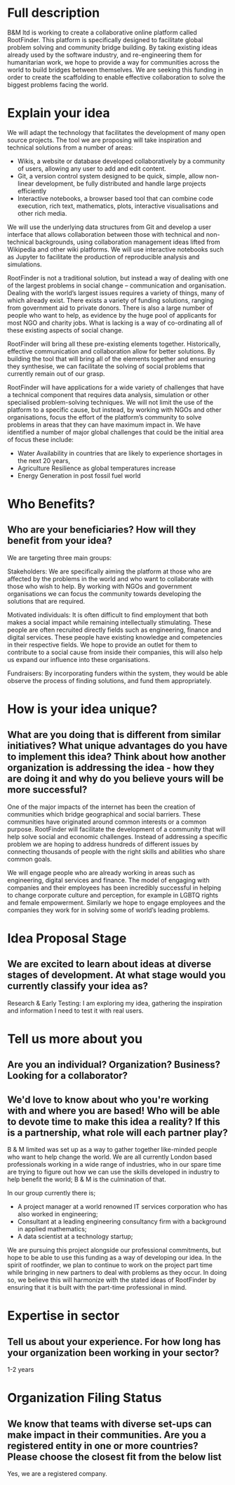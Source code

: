 # Full description

B&M ltd is working to create a collaborative online platform called RootFinder. This platform is specifically designed to facilitate global problem solving and community bridge building. By taking existing ideas already used by the software industry, and re-engineering them for humanitarian work, we hope to provide a way for communities across the world to build bridges between themselves. We are seeking this funding in order to create the scaffolding to enable effective collaboration to solve the biggest problems facing the world. 

# Explain your idea

We will adapt the technology that facilitates the development of many open source projects. The tool we are proposing will take inspiration and technical solutions from a number of areas:

 - Wikis, a website or database developed collaboratively by a community of users, allowing any user to add and edit content.
 - Git, a version control system designed to be quick, simple, allow non-linear development, be fully distributed and handle large projects efficiently
 - Interactive notebooks, a browser based tool that can combine code execution, rich text, mathematics, plots, interactive visualisations and other rich media.
 
We will use the underlying data structures from Git and develop a user interface that allows collaboration between those with technical and non-technical backgrounds, using collaboration management ideas lifted from Wikipedia and other wiki platforms. We will use interactive notebooks such as Jupyter to facilitate the production of reproducible analysis and simulations.

RootFinder is not a traditional solution, but instead a way of dealing with one of the largest problems in social change – communication and organisation. Dealing with the world’s largest issues requires a variety of things, many of which already exist. There exists a variety of funding solutions, ranging from government aid to private donors. There is also a large number of people who want to help, as evidence by the huge pool of applicants for most NGO and charity jobs. What is lacking is a way of co-ordinating all of these existing aspects of social change.

RootFinder will bring all these pre-existing elements together. Historically, effective communication and collaboration allow for better solutions. By building the tool that will bring all of the elements together and ensuring they synthesise, we can facilitate the solving of social problems that currently remain out of our grasp.

RootFinder will have applications for a wide variety of challenges that have a technical component that requires data analysis, simulation or other specialised problem-solving techniques. We will not limit the use of the platform to a specific cause, but instead, by working with NGOs and other organisations, focus the effort of the platform’s community to solve problems in areas that they can have maximum impact in. We have identified a number of major global challenges that could be the initial area of focus these include: 
 - Water Availability in countries that are likely to experience shortages in the next 20 years,  
 - Agriculture Resilience as global temperatures increase
 - Energy Generation in post fossil fuel world
 
# Who Benefits?
## Who are your beneficiaries? How will they benefit from your idea?

We are targeting three main groups:

Stakeholders: We are specifically aiming the platform at those who are affected by the problems in the world and who want to collaborate with those who wish to help. By working with NGOs and government organisations we can focus the community towards developing the solutions that are required.

Motivated individuals: It is often difficult to find employment that both makes a social impact while remaining intellectually stimulating. These people are often recruited directly fields such as engineering, finance and digital services. These people have existing knowledge and competencies in their respective fields. We hope to provide an outlet for them to contribute to a social cause from inside their companies, this will also help us expand our influence into these organisations.

Fundraisers: By incorporating funders within the system, they would be able observe the process of finding solutions, and fund them appropriately. 
 
# How is your idea unique?
## What are you doing that is different from similar initiatives? What unique advantages do you have to implement this idea? Think about how another organization is addressing the idea - how they are doing it and why do you believe yours will be more successful?

One of the major impacts of the internet has been the creation of communities which bridge geographical and social barriers. These communities have originated around common interests or a common purpose. RootFinder will facilitate the development of a community that will help solve social and economic challenges. Instead of addressing a specific problem we are hoping to address hundreds of different issues by connecting thousands of people with the right skills and abilities who share common goals.

We will engage people who are already working in areas such as engineering, digital services and finance. The model of engaging with companies and their employees has been incredibly successful in helping to change corporate culture and perception, for example in LGBTQ rights and female empowerment. Similarly we hope to engage employees and the companies they work for in solving some of world’s leading problems. 
 
# Idea Proposal Stage
## We are excited to learn about ideas at diverse stages of development. At what stage would you currently classify your idea as?

Research & Early Testing: I am exploring my idea, gathering the inspiration and information I need to test it with real users.

# Tell us more about you
## Are you an individual? Organization? Business? Looking for a collaborator?

## We'd love to know about who you're working with and where you are based! Who will be able to devote time to make this idea a reality? If this is a partnership, what role will each partner play?
 
B & M limited was set up as a way to gather together like-minded people who want to help change the world. We are all currently London based professionals working in a wide range of industries, who in our spare time are trying to figure out how we can use the skills developed in industry to help benefit the world; B & M is the culmination of that.

In our group currently there is;

 - A project manager at a world renowned IT services corporation who has also worked in engineering;
 - Consultant at a leading engineering consultancy firm with a background in applied mathematics;
 - A data scientist at a technology startup;

We are pursuing this project alongside our professional commitments, but hope to be able to use this funding as a way of developing our idea. In the spirit of rootfinder, we plan to continue to work on the project part time while bringing in new partners to deal with problems as they occur. In doing so, we believe this will harmonize with the stated ideas of RootFinder by ensuring that it is built with the part-time professional in mind. 

# Expertise in sector
## Tell us about your experience. For how long has your organization been working in your sector? 

1-2 years

# Organization Filing Status
## We know that teams with diverse set-ups can make impact in their communities. Are you a registered entity in one or more countries? Please choose the closest fit from the below list

Yes, we are a registered company.

